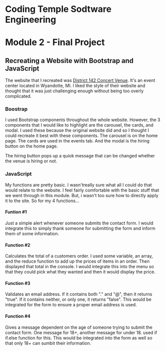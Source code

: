 # Coding Temple Sodtware Engineering
# Module 2 - Final Project
## Recreating a Website with Bootstrap and JavaScript

The website that I recreated was [District 142 Concert Venue](https://district142live.com/). It's an event center located in Wyandotte, MI. I liked the style of their website and thought that it was just challenging enough without being too overly complicated.

### Boostrap

I used Bootstrap components throughout the whole website. However, the 3 components that I would like to highlight are the carousel, the cards, and modal. I used these because the original website did and so I thought I could recreate it best with these components. The carousel is on the home page. The cards are used in the events tab. And the modal is the hiring button on the home page.

The hiring button pops up a quiok message that can be changed whether the venue is hiring or not.

### JavaScript

My functions are pretty basic. I wasn'treally sure what all I could do that would relate to the website. I feel fairly comfortable with the basic stuff that we went through in this module. But, i wasn't too sure how to directly apply it to the site. So for my 4 functions...

#### Funtion #1

Just a simple alert whenever someone submits the contact form. I would integrate this to simply thank someone for submitting the form and inform them of some information.

#### Function #2

Calculates the total of a customers order. I used some variable, an array, and the reduce function to add up the prices of items in an order. Then displayed that total in the console. I would integrate this into the menu so that they could pick what they wanted and then it would display the price.

#### Function #3

Validates an email address. If it contains both "." and "@", then it returns "true". If it contains neither, or only one, it returns "false". This would be integrated for the form to ensure a proper email address is used.

#### Function #4

Gives a message dependent on the age of someone trying to submit the contact form. One message for 18+, another message for under 18. used if if.else function for this. This would be integrated into the form as well so that only 18+ can sumbit their information.